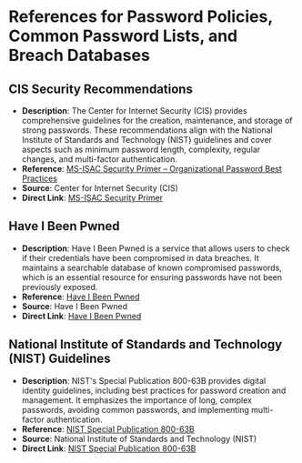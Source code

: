 # References for Password Policies, Common Password Lists, and Breach Databases

## CIS Security Recommendations
- **Description**: The Center for Internet Security (CIS) provides comprehensive guidelines for the creation, maintenance, and storage of strong passwords. These recommendations align with the National Institute of Standards and Technology (NIST) guidelines and cover aspects such as minimum password length, complexity, regular changes, and multi-factor authentication.
- **Reference**: [MS-ISAC Security Primer – Organizational Password Best Practices](https://www.cisecurity.org/ms-isac)
- **Source**: Center for Internet Security (CIS)
- **Direct Link**: [MS-ISAC Security Primer](https://www.cisecurity.org/ms-isac)

## Have I Been Pwned
- **Description**: Have I Been Pwned is a service that allows users to check if their credentials have been compromised in data breaches. It maintains a searchable database of known compromised passwords, which is an essential resource for ensuring passwords have not been previously exposed.
- **Reference**: [Have I Been Pwned](https://haveibeenpwned.com)
- **Source**: Have I Been Pwned
- **Direct Link**: [Have I Been Pwned](https://haveibeenpwned.com)

## National Institute of Standards and Technology (NIST) Guidelines
- **Description**: NIST's Special Publication 800-63B provides digital identity guidelines, including best practices for password creation and management. It emphasizes the importance of long, complex passwords, avoiding common passwords, and implementing multi-factor authentication.
- **Reference**: [NIST Special Publication 800-63B](https://pages.nist.gov/800-63-3/sp800-63b.html)
- **Source**: National Institute of Standards and Technology (NIST)
- **Direct Link**: [NIST Special Publication 800-63B](https://pages.nist.gov/800-63-3/sp800-63b.html)

